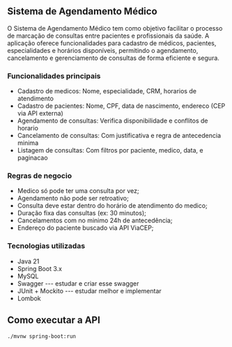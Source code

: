 ## Sistema de Agendamento Médico

O Sistema de Agendamento Médico tem como objetivo facilitar o processo de marcação de consultas entre pacientes e profissionais da saúde. A aplicação oferece funcionalidades para cadastro de médicos, pacientes, especialidades e horários disponíveis, permitindo o agendamento, cancelamento e gerenciamento de consultas de forma eficiente e segura.
### Funcionalidades principais
- Cadastro de medicos: Nome, especialidade, CRM, horarios de atendimento
- Cadastro de pacientes: Nome, CPF, data de nascimento, endereco (CEP via API externa)
- Agendamento de consultas: Verifica disponibilidade e conflitos de horario
- Cancelamento de consultas: Com justificativa e regra de antecedencia minima
- Listagem de consultas: Com filtros por paciente, medico, data, e paginacao

### Regras de negocio
- Medico só pode ter uma consulta por vez;
- Agendamento não pode ser retroativo;
- Consulta deve estar dentro do horário de atendimento do medico;
- Duração fixa das consultas (ex: 30 minutos);
- Cancelamentos com no minimo 24h de antecedência;
- Endereço do paciente buscado via API ViaCEP;

### Tecnologias utilizadas
- Java 21
- Spring Boot 3.x
- MySQL
- Swagger --- estudar e criar esse swagger
- JUnit + Mockito --- estudar melhor e implementar
- Lombok

## Como executar a API 
```bash
./mvnw spring-boot:run
